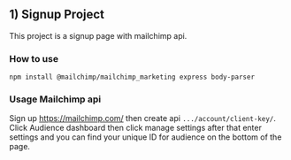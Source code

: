 ## 1) Signup Project
This project is a signup page with mailchimp api.

### How to use
`npm install @mailchimp/mailchimp_marketing express body-parser`

### Usage Mailchimp api
Sign up https://mailchimp.com/ then create api `.../account/client-key/`.
Click Audience dashboard then click manage settings after that enter settings and you can find your unique ID for audience on the bottom of the page.
